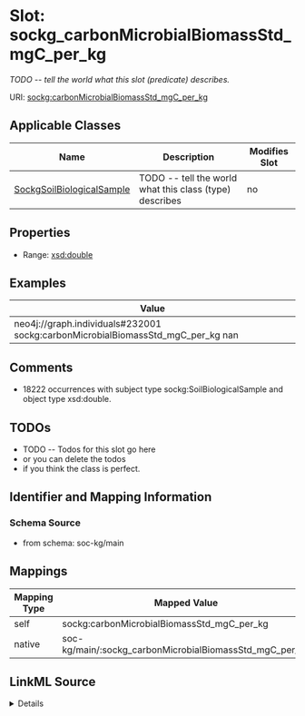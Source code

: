 

# Slot: sockg_carbonMicrobialBiomassStd_mgC_per_kg


_TODO -- tell the world what this slot (predicate) describes._





URI: [sockg:carbonMicrobialBiomassStd_mgC_per_kg](http://www.semanticweb.org/sockg/ontologies/2024/0/soil-carbon-ontology/carbonMicrobialBiomassStd_mgC_per_kg)



<!-- no inheritance hierarchy -->





## Applicable Classes

| Name | Description | Modifies Slot |
| --- | --- | --- |
| [SockgSoilBiologicalSample](../classes/SockgSoilBiologicalSample.md) | TODO -- tell the world what this class (type) describes |  no  |







## Properties

* Range: [xsd:double](http://www.w3.org/2001/XMLSchema#double)






## Examples

| Value |
| --- |
| neo4j://graph.individuals#232001 sockg:carbonMicrobialBiomassStd_mgC_per_kg nan |

## Comments

* 18222 occurrences with subject type sockg:SoilBiologicalSample and object type xsd:double.

## TODOs

* TODO -- Todos for this slot go here
* or you can delete the todos
* if you think the class is perfect.

## Identifier and Mapping Information







### Schema Source


* from schema: soc-kg/main




## Mappings

| Mapping Type | Mapped Value |
| ---  | ---  |
| self | sockg:carbonMicrobialBiomassStd_mgC_per_kg |
| native | soc-kg/main/:sockg_carbonMicrobialBiomassStd_mgC_per_kg |




## LinkML Source

<details>
```yaml
name: sockg_carbonMicrobialBiomassStd_mgC_per_kg
description: TODO -- tell the world what this slot (predicate) describes.
todos:
- TODO -- Todos for this slot go here
- or you can delete the todos
- if you think the class is perfect.
comments:
- 18222 occurrences with subject type sockg:SoilBiologicalSample and object type xsd:double.
examples:
- value: neo4j://graph.individuals#232001 sockg:carbonMicrobialBiomassStd_mgC_per_kg
    nan
from_schema: soc-kg/main
rank: 1000
slot_uri: sockg:carbonMicrobialBiomassStd_mgC_per_kg
alias: sockg_carbonMicrobialBiomassStd_mgC_per_kg
domain_of:
- sockg_SoilBiologicalSample
range: double

```
</details>